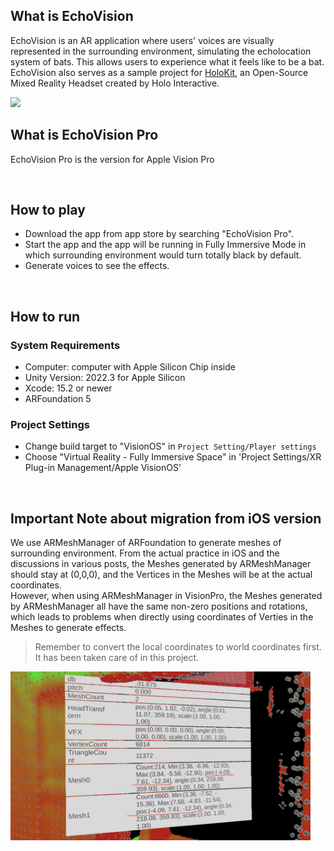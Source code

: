 ## What is EchoVision

EchoVision is an AR application where users' voices are visually represented in the surrounding environment, simulating the echolocation system of bats. This allows users to experience what it feels like to be a bat. <br>
EchoVision also serves as a sample project for [HoloKit](https://holokit.io/), an Open-Source Mixed Reality Headset created by Holo Interactive.
<div>
<img src="Documentation~/images/preview.avif" width="480" />
</div>

## What is EchoVision Pro
EchoVision Pro is the version for Apple Vision Pro

<br>

## How to play
- Download the app from app store by searching "EchoVision Pro". 
- Start the app and the app will be running in Fully Immersive Mode in which surrounding environment would turn totally black by default.
- Generate voices to see the effects.

<br>

## How to run
### System Requirements
- Computer: computer with Apple Silicon Chip inside
- Unity Version: 2022.3 for Apple Silicon
- Xcode: 15.2 or newer
- ARFoundation 5

### Project Settings
- Change build target to "VisionOS" in `Project Setting/Player settings`
- Choose "Virtual Reality - Fully Immersive Space" in 'Project Settings/XR Plug-in Management/Apple VisionOS'

<br>

## Important Note about migration from iOS version
We use ARMeshManager of ARFoundation to generate meshes of surrounding environment. From the actual practice in iOS and the discussions in various posts, the Meshes generated by ARMeshManager should stay at (0,0,0), and the Vertices in the Meshes will be at the actual coordinates. <br>
However, when using ARMeshManager in VisionPro, the Meshes generated by ARMeshManager all have the same non-zero positions and rotations, which leads to problems when directly using coordinates of Verties in the Meshes to generate effects. <br>
> Remember to convert the local coordinates to world coordinates first. It has been taken care of in this project.
<div>
<img src="Documentation~/images/demonstration.jpg" width="480" />
</div>
